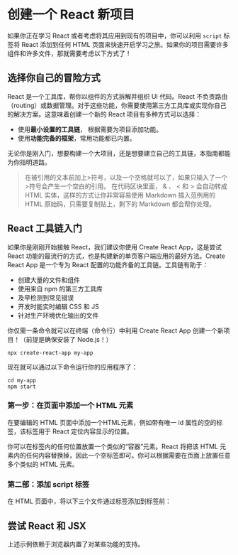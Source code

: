 # 创建一个 React 新项目

如果你正在学习 React 或者考虑将其应用到现有的项目中，你可以利用 `script` 标签将 React 添加到任何 HTML 页面来快速开启学习之旅。如果你的项目需要许多组件和许多文件，那就需要考虑以下方式了！

## 选择你自己的冒险方式

React 是一个工具库，帮你以组件的方式拆解并组织 UI 代码。React 不负责路由（routing）或数据管理。对于这些功能，你需要使用第三方工具库或实现你自己的解决方案。这意味着创建一个新的 React 项目有多种方式可以选择：

* 使用**最小设置的工具链**， 根据需要为项目添加功能。
* 使用**功能完备的框架**，常用功能都已内置。

无论你是刚入门，想要构建一个大项目，还是想要建立自己的工具链，本指南都能为你指明道路。

>在被引用的文本前加上>符号，以及一个空格就可以了，如果只输入了一个>符号会产生一个空白的引用。
>在代码区块里面， & 、 < 和 > 会自动转成 HTML 实体，这样的方式让你非常容易使用 Markdown 插入范例用的 HTML 原始码，只需要复制贴上，剩下的 Markdown 都会帮你处理。

## React 工具链入门

如果你是刚刚开始接触 React，我们建议你使用 Create React App，这是尝试 React 功能的最流行的方式，也是构建新的单页客户端应用的最好方法。Create React App 是一个专为 React 配置的功能齐备的工具链。工具链有助于：

* 创建大量的文件和组件
* 使用来自 npm 的第三方工具库
* 及早检测到常见错误
* 开发时能实时编辑 CSS 和 JS
* 针对生产环境优化输出的文件

你仅需一条命令就可以在终端（命令行）中利用 Create React App 创建一个新项目！（前提是确保安装了 Node.js！）

```Terminal
npx create-react-app my-app
```

现在就可以通过以下命令运行你的应用程序了：
```Terminal
cd my-app
npm start
```

### 第一步：在页面中添加一个 HTML 元素

在要编辑的 HTML 页面中添加一个HTML元素，例如带有唯一 id 属性的空的标签，该标签用于 React 定位内容显示的位置。

你可以在标签内的任何位置放置一个类似的“容器”元素。React 将把该 HTML 元素内的任何内容替换掉，因此一个空标签即可。你可以根据需要在页面上放置任意多个类似的 HTML 元素。

### 第二部：添加 script 标签

在 HTML 页面中，将以下三个文件通过标签添加到标签前：

## 尝试 React 和 JSX

上述示例依赖于浏览器内置了对某些功能的支持。